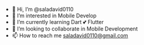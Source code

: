 - 👋 Hi, I’m @saladavid0110
- 👀 I’m interested in Mobile Develop
- 🌱 I’m currently learning Dart 💕 Flutter 
- 💞️ I’m looking to collaborate in Mobile Development
- 📫 How to reach me saladavid0110@gmail.com

<!---
saladavid0110/saladavid0110 is a ✨ special ✨ repository because its `README.md` (this file) appears on your GitHub profile.
You can click the Preview link to take a look at your changes.
--->
